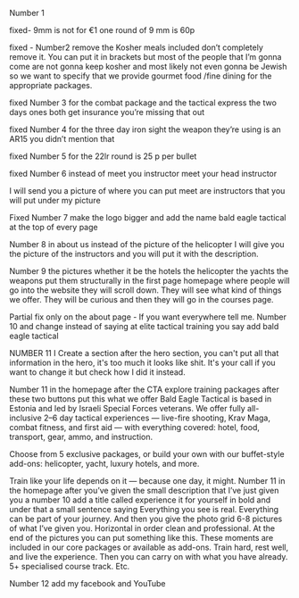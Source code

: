 Number 1 

fixed- 9mm is not for €1 one round of 9 mm is 60p 

fixed - Number2  remove the 
Kosher meals included don’t completely remove it. You can put it in brackets but most of the people that I’m gonna come are not gonna keep kosher and most likely not even gonna be Jewish so we want to specify that we provide gourmet food /fine dining for the appropriate packages. 

fixed Number 3 for the combat package and the tactical express the two days ones both get insurance you’re missing that out

fixed Number 4 for the three day iron sight the weapon they’re using is an AR15 you didn’t mention that 

fixed Number 5 for the 22lr round  is 25 p per bullet 

fixed Number 6 instead of meet you instructor meet your head instructor

I will send you a picture of where you can put meet are instructors that you will put under my picture 

Fixed Number 7 make the logo bigger and add the name bald eagle tactical at the top of every page 

Number 8 in about us instead of the picture of the helicopter I will give you the picture of the instructors and you will put it with the description.

Number 9 the pictures whether it be the hotels the helicopter the yachts the weapons put them structurally in the first page homepage where people will go into the website they will scroll down. They will see what kind of things we offer. They will be curious and then they will go in the courses page. 

Partial fix only on the about page - If you want everywhere tell me.
Number 10 and change instead of saying at elite tactical training you say add bald eagle tactical 

NUMBER 11 I Create a section after the hero section, you can't put all that information in the hero, it's too much it looks like shit. It's your call if you want to change it but check how I did it instead.

Number 11 in the homepage after the CTA explore training packages after these two buttons put this what we offer Bald Eagle Tactical is based in Estonia and led by Israeli Special Forces veterans.
We offer fully all-inclusive 2–6 day tactical experiences — live-fire shooting, Krav Maga, combat fitness, and first aid — with everything covered: hotel, food, transport, gear, ammo, and instruction.

Choose from 5 exclusive packages, or build your own with our buffet-style add-ons: helicopter, yacht, luxury hotels, and more.

Train like your life depends on it — because one day, it might.
Number 11 in the homepage after you’ve given the small description that I’ve just given you a number 10 add a title called experience it for yourself in bold and under that a small sentence saying Everything you see is real. Everything can be part of your journey. And then you give the photo grid 6-8 pictures of what I’ve given you. Horizontal in order clean and professional. At the end of the pictures you can put something like this. These moments are included in our core packages or available as add-ons. Train hard, rest well, and live the experience. Then you can carry on with what you have already. 5+ specialised course track. Etc. 


Number 12 add my facebook and YouTube